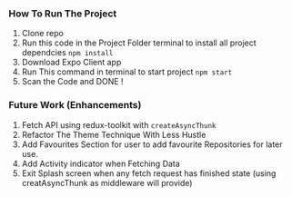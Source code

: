 ### How To Run The Project
1. Clone repo
2. Run this code in the Project Folder terminal to install all project dependcies
```npm install```
3. Download Expo Client app
4. Run This command in terminal to start project
```npm start```
5. Scan the Code and DONE !

### Future Work (Enhancements)
1. Fetch API using redux-toolkit with `createAsyncThunk`
2. Refactor The Theme Technique With Less Hustle
3. Add Favourites Section for user to add favourite Repositories for later use.
4. Add Activity indicator when Fetching Data
5. Exit Splash screen when any fetch request has finished state (using creatAsyncThunk as middleware will provide)
